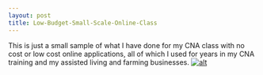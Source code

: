 ```yaml
---
layout: post
title: Low-Budget-Small-Scale-Online-Class
---
```

This is just a small sample of what I have done for my CNA class with no cost or low cost online applications, all of which I used for years 
in my CNA training and my assisted living and farming businesses.
[![alt](https://www.keepandshare.com/userpics/h/e/a/r/tnhandstraining/2016-07/sb/screenshot_2016_07_22_at_9.53.51_pm-79539905.jpg?ts=1469250283)](https://www.keepandshare.com/photo/539351/chapter-07-basic-nursing-skills-sample-section-1-a1-only)
